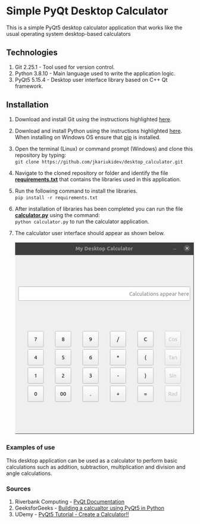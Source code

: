 # Simple PyQt Desktop Calculator
This is a simple PyQt5 desktop calculator application that works like the usual operating system desktop-based calculators

## Technologies
1. Git 2.25.1 - Tool used for version control.
2. Python 3.8.10 - Main language used to write the application logic.
3. PyQt5 5.15.4 - Desktop user interface library based on C++ Qt framework.

## Installation
1. Download and install Git using the instructions highlighted [here](https://git-scm.com/book/en/v2/Getting-Started-Installing-Git).
2. Download and install Python using the instructions highlighted [here](https://docs.python-guide.org/starting/installation/). When installing
on Windows OS ensure that [pip](https://pip.pypa.io/en/stable/) is installed.
   
3. Open the terminal (Linux) or command prompt (Windows) and clone this repository by typing:</br>
`git clone https://github.com/jkariukidev/desktop_calculator.git`
   
4. Navigate to the cloned repository or folder and identify the file [__requirements.txt__](./requirements.txt) that contains
the libraries used in this application.
   
5. Run the following command to install the libraries.</br>
`pip install -r requirements.txt`
   
6. After installation of libraries has been completed you can run the file [__calculator.py__](./calculator.py) using the command:</br>
`python calculator.py` to run the calculator application.
   
7. The calculator user interface should appear as shown below.
   </br></br>
![Calculator Application](./calculator_ui.png "Desktop Calculator App")
   
### Examples of use
This desktop application can be used as a calculator to perform basic
calculations such as addition, subtraction, multiplication and division and 
angle calculations.

### Sources
1. Riverbank Computing - [PyQt Documentation](https://www.riverbankcomputing.com/software/pyqt/)
2. GeeksforGeeks - [Building a calcualtor using PyQt5 in Python](https://www.geeksforgeeks.org/building-calculator-using-pyqt5-in-python/)
3. UDemy - [PyQt5 Tutorial - Create a Calculator!! ](https://www.udemy.com/course/create-a-calculator-in-pyqt5/)